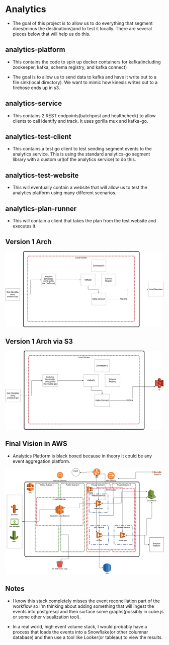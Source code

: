 # Analytics

- The goal of this project is to allow us to do everything that segment does(minus the destinations)and to test it locally.  There are several pieces below that will help us do this.

## analytics-platform

- This contains the code to spin up docker containers for kafka(including zookeeper, kafka, schema registry, and kafka connect)

- The goal is to allow us to send data to kafka and have it write out to a file sink(local directory). We want to mimic how kinesis writes out to a firehose ends up in s3.

## analytics-service

- This contains 2 REST endpoints(batchpost and healthcheck) to allow clients to call identify and track.  It uses gorilla mux and kafka-go.

## analytics-test-client

- This contains a test go client to test sending segment events to the analytics service.  This is using the standard analytics-go segment library with a custom url(of the analytics service) to do this.

## analytics-test-website

- This will eventually contain a website that will allow us to test the analytics platform using many different scenarios.

## analytics-plan-runner

- This will contain a client that takes the plan from the test website and executes it.

## Version 1 Arch

![alt text](./arch_images/AnalyticsPlatformLocal_8_30_19.jpg)

## Version 1 Arch via S3

![alt text](./arch_images/AnalyticsPlatformS3_10_3_19.jpg)

## Final Vision in AWS

- Analytics Platform is black boxed because in theory it could be any event aggregation platform.

![alt text](./arch_images/AnalyticsTestingPlatform_8_23_19.jpg)

## Notes

- I know this stack completely misses the event reconciliation part of the workflow so I'm thinking about adding something that will ingest the events into postgresql and then surface some graphs(possibly in cube.js or some other visualization tool).

- In a real world, high event volume stack, I would probably have a process that loads the events into a Snowflake(or other columnar database) and then use a tool like Looker(or tableau) to view the results.
